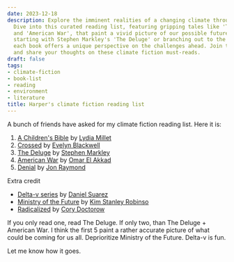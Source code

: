 ```yaml
---
date: 2023-12-18
description: Explore the imminent realities of a changing climate through fiction.
  Dive into this curated reading list, featuring gripping tales like 'The Deluge'
  and 'American War', that paint a vivid picture of our possible future. Whether you're
  starting with Stephen Markley's 'The Deluge' or branching out to the entire list,
  each book offers a unique perspective on the challenges ahead. Join the journey
  and share your thoughts on these climate fiction must-reads.
draft: false
tags:
- climate-fiction
- book-list
- reading
- environment
- literature
title: Harper's climate fiction reading list
---
```


A bunch of friends have asked for my climate fiction reading list. Here it is:

1. [A Children's Bible](https://www.amazon.com/dp/B07ZTTH5VD?tag=harperrules0d-20) by [Lydia Millet](https://www.amazon.com/s/?url=search-alias%3Dbooks&field-keywords=Lydia%20Millet&tag=harperrules0d-20)
2. [Crossed](https://www.amazon.com/dp/B010EO3A3K?tag=harperrules0d-20) by [Evelyn Blackwell](https://www.amazon.com/s/?url=search-alias%3Dbooks&field-keywords=Evelyn%20Blackwell&tag=harperrules0d-20)
3. [The Deluge](https://www.amazon.com/dp/B0B3Y91YDR?tag=harperrules0d-20) by [Stephen Markley](https://www.amazon.com/s/?url=search-alias%3Dbooks&field-keywords=Stephen%20Markley&tag=harperrules0d-20)
4. [American War](https://reading.lol/books/american-war/) by [Omar El Akkad](https://www.amazon.com/s/?url=search-alias%3Dbooks&field-keywords=Omar%20El%20Akkad&tag=harperrules0d-20)
5. [Denial](https://www.amazon.com/dp/B09JPJF5B1?tag=harperrules0d-20) by [Jon Raymond](https://www.amazon.com/s/?url=search-alias%3Dbooks&field-keywords=Jon%20Raymond&tag=harperrules0d-20)

Extra credit

- [Delta-v series](https://www.amazon.com/s/?url=search-alias%3Dbooks&field-keywords=Delta+V+Suarez&tag=harperrules0d-20) by [Daniel Suarez](https://www.amazon.com/s/?url=search-alias%3Dbooks&field-keywords=Daniel%20Suarez&tag=harperrules0d-20)
- [Ministry of the Future](https://www.amazon.com/dp/B084FY1NXB?tag=harperrules0d-20) by [Kim Stanley Robinso](https://www.amazon.com/s/?url=search-alias%3Dbooks&field-keywords=Kim%20Stanley%20Robinson&tag=harperrules0d-20)
- [Radicalized](https://www.amazon.com/dp/B07HWY7XG8?tag=harperrules0d-20) by [Cory Doctorow](https://www.amazon.com/s/?url=search-alias%3Dbooks&field-keywords=Cory%20Doctorow&tag=harperrules0d-20)

If you only read one, read The Deluge. If only two, than The Deluge + American War. I think the first 5 paint a rather accurate picture of what could be coming for us all. Deprioritize Ministry of the Future. Delta-v is fun.

Let me know how it goes.